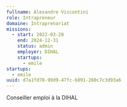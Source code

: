 ```yaml
---
fullname: Alexandre Viscontini
role: Intrapreneur
domaine: Intraprenariat
missions:
  - start: 2022-03-28
    end: 2024-12-31
    status: admin
    employer: DIHAL
    startups:
      - emile
startups:
  - emile
uuid: d7a1fd78-99d9-47fc-b891-260c7c3d93a6
---
```

Conseiller emploi à la DIHAL